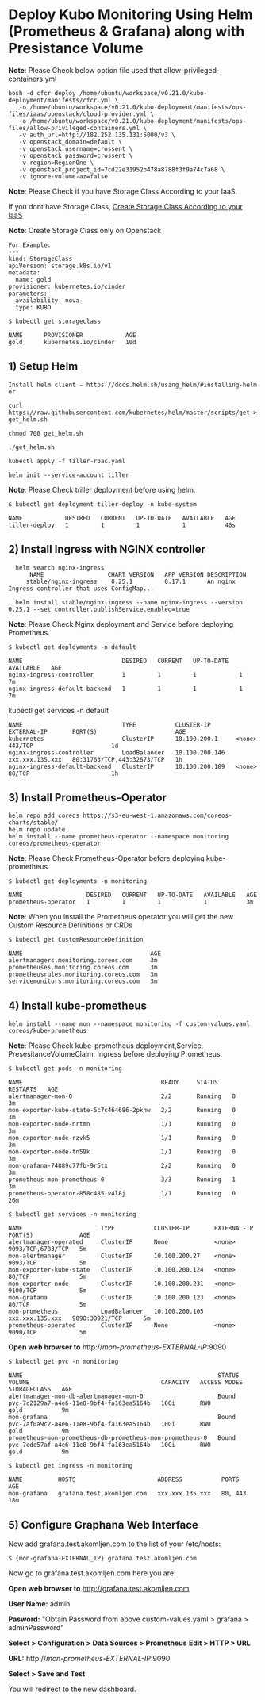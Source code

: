 # Deploy Kubo Monitoring Using Helm (Prometheus & Grafana) along with Presistance Volume

**Note**: Please Check below option file used that allow-privileged-containers.yml
```
bosh -d cfcr deploy /home/ubuntu/workspace/v0.21.0/kubo-deployment/manifests/cfcr.yml \
   -o /home/ubuntu/workspace/v0.21.0/kubo-deployment/manifests/ops-files/iaas/openstack/cloud-provider.yml \
   -o /home/ubuntu/workspace/v0.21.0/kubo-deployment/manifests/ops-files/allow-privileged-containers.yml \
   -v auth_url=http://182.252.135.131:5000/v3 \
   -v openstack_domain=default \
   -v openstack_username=crossent \
   -v openstack_password=crossent \
   -v region=RegionOne \
   -v openstack_project_id=7cd22e31952b478a8788f3f9a74c7a68 \
   -v ignore-volume-az=false
```

**Note**: Please Check if you have Storage Class According to your IaaS.

If you dont have Storage Class, [Create Storage Class According to your IaaS](https://kubernetes.io/docs/concepts/storage/storage-classes/) 

**Note**: Create Storage Class only on Openstack

```
For Example:
---
kind: StorageClass
apiVersion: storage.k8s.io/v1
metadata:
  name: gold  
provisioner: kubernetes.io/cinder
parameters:
  availability: nova
  type: KUBO
```


```
$ kubectl get storageclass

NAME      PROVISIONER            AGE
gold      kubernetes.io/cinder   10d
```

## 1) Setup Helm 
    Install helm client - https://docs.helm.sh/using_helm/#installing-helm or 

    curl https://raw.githubusercontent.com/kubernetes/helm/master/scripts/get > get_helm.sh 

    chmod 700 get_helm.sh 

    ./get_helm.sh 

    kubectl apply -f tiller-rbac.yaml 

    helm init --service-account tiller 

**Note**: Please Check triller deployment before using helm.


```
$ kubectl get deployment tiller-deploy -n kube-system

NAME            DESIRED   CURRENT   UP-TO-DATE   AVAILABLE   AGE
tiller-deploy   1         1         1            1           46s
```
## 2) Install Ingress with NGINX controller

      helm search nginx-ingress
          NAME                	CHART VERSION	APP VERSION	DESCRIPTION                                       
         stable/nginx-ingress	 0.25.1       	0.17.1     	An nginx Ingress controller that uses ConfigMap...

      helm install stable/nginx-ingress --name nginx-ingress --version 0.25.1 --set controller.publishService.enabled=true

**Note**: Please Check Nginx deployment and Service before deploying Prometheus.

```
$ kubectl get deployments -n default

NAME                            DESIRED   CURRENT   UP-TO-DATE   AVAILABLE   AGE
nginx-ingress-controller        1         1         1            1           7m
nginx-ingress-default-backend   1         1         1            1           7m
```      
kubectl get services -n default
```
NAME                            TYPE           CLUSTER-IP       EXTERNAL-IP       PORT(S)                      AGE
kubernetes                      ClusterIP      10.100.200.1     <none>            443/TCP                      1d
nginx-ingress-controller        LoadBalancer   10.100.200.146   xxx.xxx.135.xxx   80:31763/TCP,443:32673/TCP   1h
nginx-ingress-default-backend   ClusterIP      10.100.200.189   <none>            80/TCP                       1h
```
## 3) Install Prometheus-Operator

    helm repo add coreos https://s3-eu-west-1.amazonaws.com/coreos-charts/stable/
    helm repo update
    helm install --name prometheus-operator --namespace monitoring coreos/prometheus-operator

**Note**: Please Check Prometheus-Operator before deploying kube-prometheus.


```
$ kubectl get deployments -n monitoring

NAME                  DESIRED   CURRENT   UP-TO-DATE   AVAILABLE   AGE
prometheus-operator   1         1         1            1           3m
```
**Note**: When you install the Prometheus operator you will get the new Custom Resource Definitions or CRDs


```
$ kubectl get CustomResourceDefinition

NAME                                    AGE
alertmanagers.monitoring.coreos.com     3m
prometheuses.monitoring.coreos.com      3m
prometheusrules.monitoring.coreos.com   3m
servicemonitors.monitoring.coreos.com   3m
```
## 4) Install kube-prometheus
    helm install --name mon --namespace monitoring -f custom-values.yaml coreos/kube-prometheus
**Note**: Please Check kube-prometheus deployment,Service, PresesitanceVolumeClaim, Ingress before deploying Prometheus.

```
$ kubectl get pods -n monitoring

NAME                                       READY     STATUS    RESTARTS   AGE
alertmanager-mon-0                         2/2       Running   0          3m
mon-exporter-kube-state-5c7c464686-2pkhw   2/2       Running   0          3m
mon-exporter-node-nrtmn                    1/1       Running   0          3m
mon-exporter-node-rzvk5                    1/1       Running   0          3m
mon-exporter-node-tn59k                    1/1       Running   0          3m
mon-grafana-74889c77fb-9r5tx               2/2       Running   0          3m
prometheus-mon-prometheus-0                3/3       Running   1          3m
prometheus-operator-858c485-v4l8j          1/1       Running   0          26m
```

```
$ kubectl get services -n monitoring

NAME                      TYPE           CLUSTER-IP       EXTERNAL-IP       PORT(S)             AGE
alertmanager-operated     ClusterIP      None             <none>            9093/TCP,6783/TCP   5m
mon-alertmanager          ClusterIP      10.100.200.27    <none>            9093/TCP            5m
mon-exporter-kube-state   ClusterIP      10.100.200.124   <none>            80/TCP              5m
mon-exporter-node         ClusterIP      10.100.200.231   <none>            9100/TCP            5m
mon-grafana               ClusterIP      10.100.200.123   <none>            80/TCP              5m
mon-prometheus            LoadBalancer   10.100.200.105   xxx.xxx.135.xxx   9090:30921/TCP      5m
prometheus-operated       ClusterIP      None             <none>            9090/TCP            5m
```
**Open web browser to** http://*mon-prometheus-EXTERNAL-IP*:9090


```
$ kubectl get pvc -n monitoring

NAME                                                       STATUS    VOLUME                                     CAPACITY   ACCESS MODES   STORAGECLASS   AGE
alertmanager-mon-db-alertmanager-mon-0                     Bound     pvc-7c2129a7-a4e6-11e8-9bf4-fa163ea5164b   10Gi       RWO            gold           9m
mon-grafana                                                Bound     pvc-7af0a9c2-a4e6-11e8-9bf4-fa163ea5164b   10Gi       RWO            gold           9m
prometheus-mon-prometheus-db-prometheus-mon-prometheus-0   Bound     pvc-7cdc57af-a4e6-11e8-9bf4-fa163ea5164b   10Gi       RWO            gold           9m
```

```
$ kubectl get ingress -n monitoring

NAME          HOSTS                       ADDRESS           PORTS     AGE
mon-grafana   grafana.test.akomljen.com   xxx.xxx.135.xxx   80, 443   18m
```
## 5) Configure Graphana Web Interface

Now add grafana.test.akomljen.com to the list of your /etc/hosts:

    $ {mon-grafana-EXTERNAL_IP} grafana.test.akomljen.com

Now go to grafana.test.akomljen.com here you are!

**Open web browser to** http://grafana.test.akomljen.com

**User Name:** admin

**Pasword:** "Obtain Password from above custom-values.yaml > grafana > adminPassword"

**Select > Configuration > Data Sources > Prometheus**
**Edit > HTTP > URL**

**URL:** http://*mon-prometheus-EXTERNAL-IP*:9090

**Select > Save and Test**

You will redirect to the new dashboard. 
